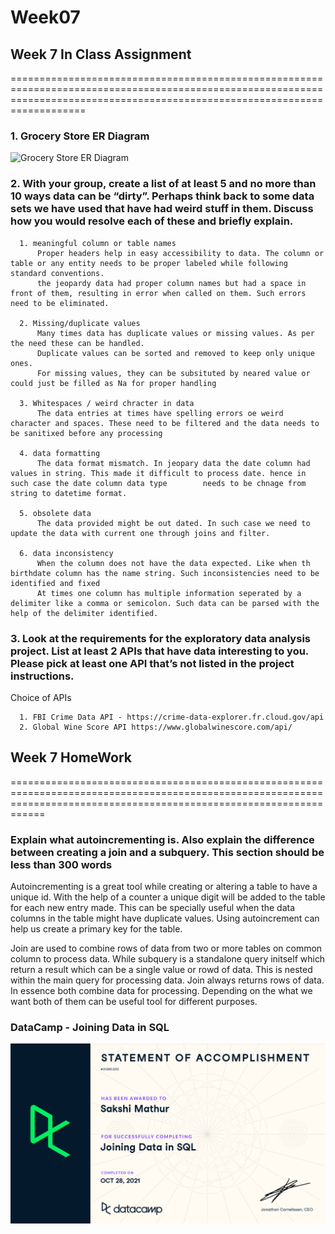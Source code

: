 # Week07
##                                                                            Week 7 In Class Assignment
===============================================================================================================================================================================
### 1. Grocery Store ER Diagram
![Grocery Store ER Diagram](https://lucid.app/publicSegments/view/408c7a66-548a-4942-98bb-60f7ca02de3f/image.png)


### 2. With your group, create a list of at least 5 and no more than 10 ways data can be “dirty”. Perhaps think back to some data sets we have used that have had weird stuff in them. Discuss how you would resolve each of these and briefly explain.

      1. meaningful column or table names
          Proper headers help in easy accessibility to data. The column or table or any entity needs to be proper labeled while following standard conventions.
          the jeopardy data had proper column names but had a space in front of them, resulting in error when called on them. Such errors need to be eliminated. 
          
      2. Missing/duplicate values
          Many times data has duplicate values or missing values. As per the need these can be handled. 
          Duplicate values can be sorted and removed to keep only unique ones.
          For missing values, they can be subsituted by neared value or could just be filled as Na for proper handling
          
      3. Whitespaces / weird chracter in data
          The data entries at times have spelling errors oe weird character and spaces. These need to be filtered and the data needs to be sanitixed before any processing
          
      4. data formatting
          The data format mismatch. In jeopary data the date column had values in string. This made it difficult to process date. hence in such case the date column data type        needs to be chnage from string to datetime format. 
          
      5. obsolete data
          The data provided might be out dated. In such case we need to update the data with current one through joins and filter.
      
      6. data inconsistency
          When the column does not have the data expected. Like when th birthdate column has the name string. Such inconsistencies need to be identified and fixed
          At times one column has multiple information seperated by a delimiter like a comma or semicolon. Such data can be parsed with the help of the delimiter identified.
          
### 3. Look at the requirements for the exploratory data analysis project. List at least 2 APIs that have data interesting to you. Please pick at least one API that’s not listed in the project instructions.

Choice of APIs

      1. FBI Crime Data API - https://crime-data-explorer.fr.cloud.gov/api
      2. Global Wine Score API https://www.globalwinescore.com/api/
      
##                                                                            Week 7 HomeWork
========================================================================================================================================================================
### Explain what autoincrementing is. Also explain the difference between creating a join and a subquery. This section should be less than 300 words

Autoincrementing is a great tool while creating or altering a table to have a unique id. 
With the help of a counter a unique digit will be added to the table for each new entry made. 
This can be specially useful when the data columns in the table might have duplicate values.
Using autoincrement can help us create a primary key for the table.

Join are used to combine rows of data from two or more tables on common column to process data.
While subquery is a standalone query initself which return a result which can be a single value or rowd of data. This is nested within the main query for processing data.
Join always returns rows of data.
In essence both combine data for processing. Depending on the what we want both of them can be useful tool for different purposes.

### DataCamp - Joining Data in SQL
![DataCamp - Joining Data in SQL](Joining_data_in_sql.PNG)

